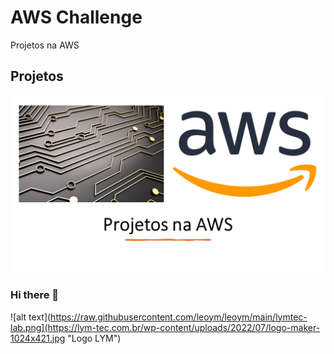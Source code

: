 # AWS Challenge
Projetos na AWS

## Projetos

![alt text](https://raw.githubusercontent.com/leoym/aws_challenge/main/challenges.png "AWS")

### Hi there 👋

![alt text](https://raw.githubusercontent.com/leoym/leoym/main/lymtec-lab.png](https://lym-tec.com.br/wp-content/uploads/2022/07/logo-maker-1024x421.jpg "Logo LYM")

